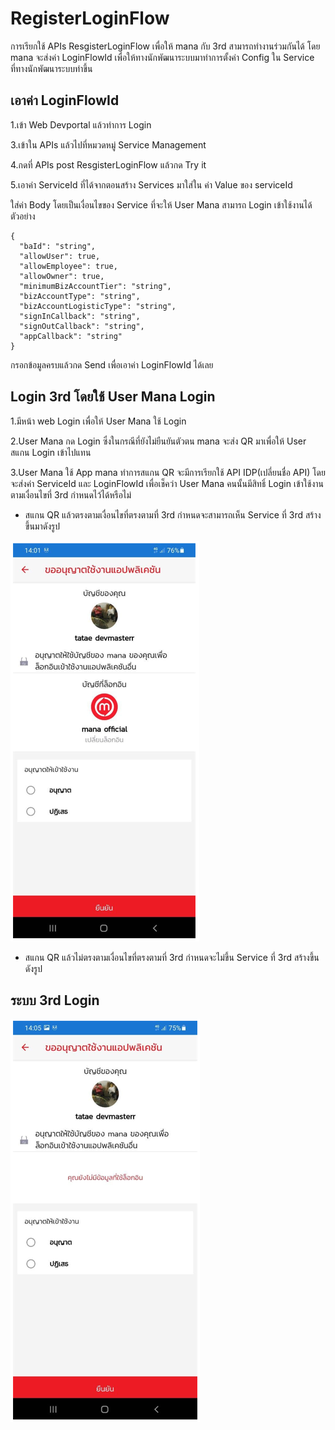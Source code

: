 # RegisterLoginFlow
 
การเรียกใช้ APIs ResgisterLoginFlow เพื่อให้ mana กับ 3rd สามารถทำงานร่วมกันได้ โดย mana จะส่งค่า LoginFlowId  เพื่อให้ทางนักพัฒนาระบบมาทำการตั้งค่า Config ใน Service ที่ทางนักพัฒนาระบบทำขึ้น  

## เอาค่า LoginFlowId

1.เข้า Web Devportal แล้วทำการ Login 

3.เข้าใน APIs แล้วไปที่หมวดหมู่ Service Management

4.กดที่ APIs post ResgisterLoginFlow แล้วกด Try it 

5.เอาค่า ServiceId ที่ได้จากตอนสร้าง Services  มาใส่ใน ค่า Value ของ serviceId

ใส่ค่า Body โดยเป็นเงื่อนไขของ Service ที่จะให้ User Mana สามารถ Login เข้าใช้งานได้ ตัวอย่าง
```
{
  "baId": "string",
  "allowUser": true,
  "allowEmployee": true,
  "allowOwner": true,
  "minimumBizAccountTier": "string",
  "bizAccountType": "string",
  "bizAccountLogisticType": "string",
  "signInCallback": "string",
  "signOutCallback": "string",
  "appCallback": "string"
}
```
กรอกข้อมูลครบแล้วกด Send เพื่อเอาค่า LoginFlowId ได้เลย

## Login 3rd โดยใช้ User Mana Login 

1.มีหน้า web Login เพื่อให้ User Mana ใช้ Login

2.User Mana กด Login ซึ่งในกรณีที่ยังไม่ยืนยันตัวตน  mana จะส่ง QR มาเพื่อให้ User สแกน Login เข้าไปแทน

3.User Mana ใช้ App mana ทำการสแกน QR จะมีการเรียกใช้ API IDP(เปลี่ยนชื่อ API) โดยจะส่งค่า ServiceId และ LoginFlowId เพื่อเช็คว่า User Mana คนนั้นมีสิทธิ์ Login เข้าใช้งานตามเงื่อนไขที่ 3rd กำหนดไว้ได้หรือไม่
- สแกน QR แล้วตรงตามเงื่อนไขที่ตรงตามที่ 3rd กำหนดจะสามารถเห็น Service ที่ 3rd สร้างขึ้นมาดังรูป  

![a](../img/Tutorial/RegisterLoginFlow/shop.PNG)


- สแกน QR แล้วไม่ตรงตามเงื่อนไขที่ตรงตามที่ 3rd กำหนดจะไม่ขึ้น Service ที่ 3rd สร้างขึ้น ดังรูป  

## ระบบ 3rd Login 

![a](../img/Tutorial/RegisterLoginFlow/noshop.PNG)








